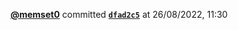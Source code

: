  <a href=https://github.com/memset0><strong>@memset0</strong></a>  committed <a href=https://github.com/memset0/memset0/commit/dfad2c5927cded7b06de6389ac5325ab9c35ef00><strong><code>dfad2c5</code></strong></a>  at 26/08/2022, 11:30 
